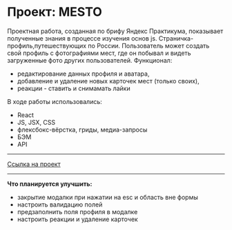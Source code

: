 # Проект: MESTO  

Проектная работа, созданная по брифу Яндекс Практикума, показывает полученные знания в процессе изучения основ js. Страничка-профиль,путешествующих по России. Пользователь может создать свой профиль с фотографиями мест,  где он побывал и видеть загруженные фото других пользователей.
Функционал: 
- редактирование данных профиля и аватара,  
- добавление и удаление новых карточек мест (только своих),  
- реакции - ставить и снимамать лайки 

  

В ходе работы использовались:  
* React
* JS, JSX, СSS
* флексбокс-вёрстка, гриды, медиа-запросы  
* БЭМ  
* API 
  
____   
[Ссылка на проект](https://olgasivyuk.github.io/react-mesto-auth/)  

____ 
**Что планируется улучшить:**
- закрытие модалки при нажатии на esc и область вне формы
- настроить валидацию полей
- предзаполнить поля профиля в модалке
- настроить реакции и удаление карточек  